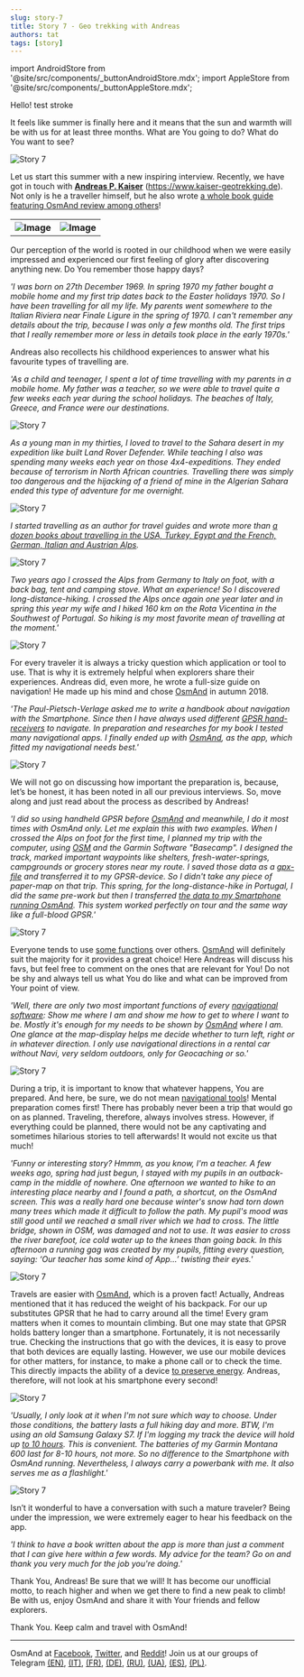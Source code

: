 ```yaml
---
slug: story-7
title: Story 7 - Geo trekking with Andreas
authors: tat
tags: [story]
---
```


import AndroidStore from '@site/src/components/_buttonAndroidStore.mdx';
import AppleStore from '@site/src/components/_buttonAppleStore.mdx';

Hello!
test stroke

It feels like summer is finally here and it means that the sun and warmth will be with us for at least three months. What are You going to do? What do You want to see?

![Story 7](./2.jpg)

<!--truncate-->


Let us start this summer with a new inspiring interview. Recently, we have got in touch with <a href="https://www.kaiser-geotrekking.de/"><b>Andreas P. Kaiser</b></a> (https://www.kaiser-geotrekking.de). Not only is he a traveller himself, but he also wrote <a href="https://www.kaiser-geotrekking.de/publikationen">a whole book guide featuring OsmAnd review among others</a>!

<table>
  <tr>
    <th><img src={require('./3.jpg').default} alt="Image"/></th>
    <th><img src={require('./1.jpg').default} alt="Image"/></th>
    </tr>
</table> 

Our perception of the world is rooted in our childhood when we were easily impressed and experienced our first feeling of glory after discovering anything new. Do You remember those happy days?

_'I was born on 27th December 1969. In spring 1970 my father bought a mobile home and my first trip dates back to the Easter holidays 1970. So I have been travelling for all my life. My parents went somewhere to the Italian Riviera near Finale Ligure in the spring of 1970. I can't remember any details about the trip, because I was only a few months old. The first trips that I really remember more or less in details took place in the early 1970s.'_

Andreas also recollects his childhood experiences to answer what his favourite types of travelling are.

_'As a child and teenager, I spent a lot of time travelling with my parents in a mobile home. My father was a teacher, so we were able to travel quite a few weeks each year during the school holidays. The beaches of Italy, Greece, and France were our destinations._

![Story 7](./12.jpg)

_As a young man in my thirties, I loved to travel to the Sahara desert in my expedition like built Land Rover Defender. While teaching I also was spending many weeks each year on those 4x4-expeditions. They ended because of terrorism in North African countries. Travelling there was simply too dangerous and the hijacking of a friend of mine in the Algerian Sahara ended this type of adventure for me overnight._

![Story 7](./4.jpg)

_I started travelling as an author for travel guides and wrote more than <a href="https://www.kaiser-geotrekking.de/publikationen">a dozen books about travelling in the USA, Turkey, Egypt and the French, German, Italian and Austrian Alps</a>._

![Story 7](./5.jpg)

_Two years ago I crossed the Alps from Germany to Italy on foot, with a back bag, tent and camping stove. What an experience! So I discovered long-distance-hiking. I crossed the Alps once again one year later and in spring this year my wife and I hiked 160 km on the Rota Vicentina in the Southwest of Portugal. So hiking is my most favorite mean of travelling at the moment.'_

![Story 7](./6.jpg)

For every traveler it is always a tricky question which application or tool to use. That is why it is extremely helpful when explorers share their experiences. Andreas did, even more, he wrote a full-size guide on navigation! He made up his mind and chose <a href="https://osmand.net/">OsmAnd</a> in autumn 2018.

_'The Paul-Pietsch-Verlage asked me to write a handbook about navigation with the Smartphone. Since then I have always used different <a href="https://en.wikipedia.org/wiki/GPS_navigation_device">GPSR hand-receivers</a> to navigate. In preparation and researches for my book I tested many navigational apps. I finally ended up with <a href="https://osmand.net/">OsmAnd</a>, as the app, which fitted my navigational needs best.'_

![Story 7](./7.jpg)

We will not go on discussing how important the preparation is, because, let’s be honest, it has been noted in all our previous interviews. So, move along and just read about the process as described by Andreas!

_'I did so using handheld GPSR before <a href="https://osmand.net/">OsmAnd</a> and meanwhile, I do it most times with OsmAnd only. Let me explain this with two examples. When I crossed the Alps on foot for the first time, I planned my trip with the computer, using <a href="https://www.openstreetmap.org">OSM</a> and the Garmin Software "Basecamp". I designed the track, marked important waypoints like shelters, fresh-water-springs, campgrounds or grocery stores near my route. I saved those data as a <a href="https://osmand.net/features/trip-recording-plugin">gpx-file</a> and transferred it to my GPSR-device. So I didn't take any piece of paper-map on that trip. This spring, for the long-distance-hike in Portugal, I did the same pre-work but then I transferred <a href="https://osmand.net/features/trip-planning">the data to my Smartphone running OsmAnd</a>. This system worked perfectly on tour and the same way like a full-blood GPSR.'_

![Story 7](./13.jpg)

Everyone tends to use <a href="https://osmand.net/features">some functions</a> over others. <a href="https://osmand.net/">OsmAnd</a> will definitely suit the majority for it provides a great choice! Here Andreas will discuss his favs, but feel free to comment on the ones that are relevant for You! Do not be shy and always tell us what You do like and what can be improved from Your point of view.

_'Well, there are only two most important functions of every <a href="https://osmand.net/features/navigation">navigational software</a>: Show me where I am and show me how to get to where I want to be. Mostly it's enough for my needs to be shown by <a href="https://osmand.net/">OsmAnd</a> where I am. One glance at the map-display helps me decide whether to turn left, right or in whatever direction.  I only use navigational directions in a rental car without Navi, very seldom outdoors, only for Geocaching or so.'_

![Story 7](./9.jpg)

During a trip, it is important to know that whatever happens, You are prepared. And here, be sure, we do not mean <a href="https://osmand.net/features/navigation">navigational tools</a>! Mental preparation comes first! There has probably never been a trip that would go on as planned. Traveling, therefore, always involves stress. However, if everything could be planned, there would not be any captivating and sometimes hilarious stories to tell afterwards! It would not excite us that much!

_'Funny or interesting story? Hmmm, as you know, I'm a teacher. A few weeks ago, spring had just begun, I stayed with my pupils in an outback-camp in the middle of nowhere. One afternoon we wanted to hike to an interesting place nearby and I found a path, a shortcut, on the OsmAnd screen. This was a really  hard one because winter's snow had torn down many trees which made it difficult to follow the path. My pupil's mood was still good until we reached a small river which we had to cross. The little bridge, shown in OSM, was damaged and not to use. It was easier to cross the river barefoot, ice cold water up to the knees than going back. In this afternoon a running gag was created by my pupils, fitting every question, saying: ‘Our teacher has some kind of App…’ twisting their eyes.'_

![Story 7](./10.jpg)

Travels are easier with <a href="https://osmand.net/">OsmAnd</a>, which is a proven fact! Actually, Andreas mentioned that it has reduced the weight of his backpack. For our up substitutes GPSR that he had to carry around all the time! Every gram matters when it comes to mountain climbing. But one may state that GPSR holds battery longer than a smartphone. Fortunately, it is not necessarily true. Checking the instructions that go with the devices, it is easy to prove that both devices are equally lasting. However, we use our mobile devices for other matters, for instance, to make a phone call or to check the time. This directly impacts the ability of a device <a href="https://dontkillmyapp.com/">to preserve energy</a>. Andreas, therefore, will not look at his smartphone every second!

![Story 7](./8.jpg)

_'Usually, I only look at it when I'm not sure which way to choose. Under those conditions, the battery lasts a full hiking day and more. BTW, I'm using an old Samsung Galaxy S7. If I'm logging my track the device will hold up <a href="https://dontkillmyapp.com/">to 10 hours</a>. This is convenient. The batteries of my Garmin Montana 600 last for 8-10 hours, not more. So no difference to the Smartphone with OsmAnd running. Nevertheless, I always carry a powerbank with me. It also serves me as a flashlight.'_

![Story 7](./11.jpg)

Isn’t it wonderful to have a conversation with such a mature traveler? Being under the impression, we were extremely eager to hear his feedback on the app.

_'I think to have a book written about the app is more than just a comment that I can give here within a few words. My advice for the team? Go on and thank you very much for the job you're doing.'_

Thank You, Andreas! Be sure that we will! It has become our unofficial motto, to reach higher and when we get there to find a new peak to climb! Be with us, enjoy OsmAnd and share it with Your friends and fellow explorers.

Thank You. Keep calm and travel with OsmAnd!
_________________________________________________

<AndroidStore/>  <AppleStore/>

OsmAnd at <a href="https://www.facebook.com/osmandapp/">Facebook</a>, <a href="https://www.twitter.com/osmandapp/">Twitter</a>, and <a href="https://www.reddit.com/r/OsmAnd/">Reddit</a>!
 Join us at our groups of Telegram <a href="https://t.me/OsmAndMaps">(EN)</a>, <a href="https://t.me/itosmand">(IT)</a>,  <a href="https://t.me/frosmand">(FR)</a>, <a href="https://t.me/deosmand">(DE)</a>, <a href="https://t.me/ruosmand">(RU)</a>, <a href="https://t.me/uaosmand">(UA)</a>, <a href="https://t.me/osmand_es">(ES)</a>, <a href="https://t.me/osmand_pl">(PL)</a>.